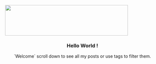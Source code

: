 <img src="/img/namelogo.svg" height="100" width="400">

<h3 align="center">Hello World !</h3>
<p style="text-align: center;"> `Welcome` scroll down to see all my posts or use tags to filter them. </p> 